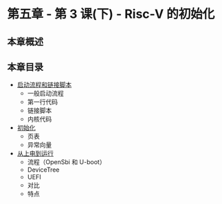 # 第五章 - 第 3 课(下) - Risc-V 的初始化

## 本章概述

## 本章目录

- [启动流程和链接脚本](./ch5-01.md)
  - 一般启动流程
  - 第一行代码
  - 链接脚本
  - 内核代码
- [初始化](./ch5-02.md)
  - 页表
  - 异常向量
- [从上电到运行](./ch5-03.md)
  - 流程（OpenSbi 和 U-boot）
  - DeviceTree
  - UEFI
  - 对比
  - 特点
